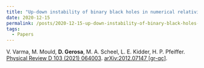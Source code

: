 ```yaml
---
title: "Up-down instability of binary black holes in numerical relativity"
date: 2020-12-15
permalink: /posts/2020-12-15-up-down-instability-of-binary-black-holes-in-numerical-relativity
tags:
  - Papers
---
```






V. Varma, M. Mould, **D. Gerosa**, M. A. Scheel, L. E. Kidder, H. P. Pfeiffer.\
[Physical Review D 103 (2021) 064003](https://journals.aps.org/prd/abstract/10.1103/PhysRevD.103.064003). [arXiv:2012.07147 [gr-qc]](https://arxiv.org/abs/2012.07147).